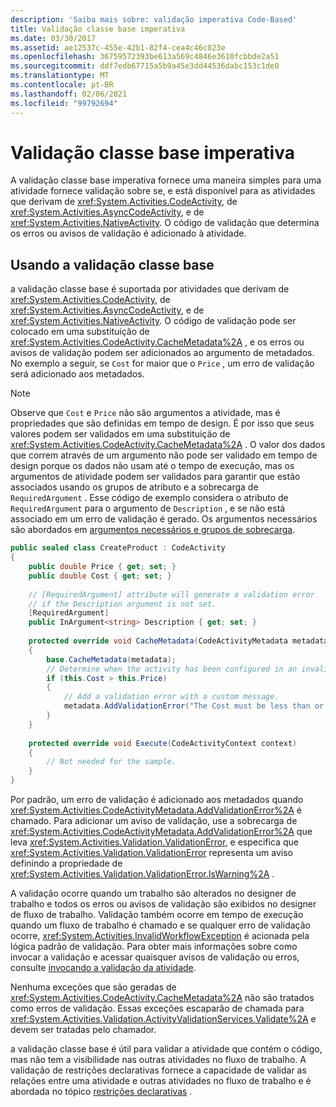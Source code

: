 ```yaml
---
description: 'Saiba mais sobre: validação imperativa Code-Based'
title: Validação classe base imperativa
ms.date: 03/30/2017
ms.assetid: ae12537c-455e-42b1-82f4-cea4c46c023e
ms.openlocfilehash: 36759572393be613a569c4846e3610fcbbde2a51
ms.sourcegitcommit: ddf7edb67715a5b9a45e3dd44536dabc153c1de0
ms.translationtype: MT
ms.contentlocale: pt-BR
ms.lasthandoff: 02/06/2021
ms.locfileid: "99792694"
---
```

# <a name="imperative-code-based-validation"></a>Validação classe base imperativa

A validação classe base imperativa fornece uma maneira simples para uma atividade fornece validação sobre se, e está disponível para as atividades que derivam de <xref:System.Activities.CodeActivity>, de <xref:System.Activities.AsyncCodeActivity>, e de <xref:System.Activities.NativeActivity>. O código de validação que determina os erros ou avisos de validação é adicionado à atividade.  
  
## <a name="using-code-based-validation"></a>Usando a validação classe base

a validação classe base é suportada por atividades que derivam de <xref:System.Activities.CodeActivity>, de <xref:System.Activities.AsyncCodeActivity>, e de <xref:System.Activities.NativeActivity>. O código de validação pode ser colocado em uma substituição de <xref:System.Activities.CodeActivity.CacheMetadata%2A> , e os erros ou avisos de validação podem ser adicionados ao argumento de metadados. No exemplo a seguir, se `Cost` for maior que o `Price` , um erro de validação será adicionado aos metadados.  
  
> [!NOTE]
> Observe que `Cost` e `Price` não são argumentos a atividade, mas é propriedades que são definidas em tempo de design. É por isso que seus valores podem ser validados em uma substituição de <xref:System.Activities.CodeActivity.CacheMetadata%2A> . O valor dos dados que correm através de um argumento não pode ser validado em tempo de design porque os dados não usam até o tempo de execução, mas os argumentos de atividade podem ser validados para garantir que estão associados usando os grupos de atributo e a sobrecarga de `RequiredArgument` . Esse código de exemplo considera o atributo de `RequiredArgument` para o argumento de `Description` , e se não está associado em um erro de validação é gerado. Os argumentos necessários são abordados em [argumentos necessários e grupos de sobrecarga](required-arguments-and-overload-groups.md).  
  
```csharp  
public sealed class CreateProduct : CodeActivity  
{  
    public double Price { get; set; }  
    public double Cost { get; set; }  
  
    // [RequiredArgument] attribute will generate a validation error
    // if the Description argument is not set.  
    [RequiredArgument]  
    public InArgument<string> Description { get; set; }  
  
    protected override void CacheMetadata(CodeActivityMetadata metadata)  
    {  
        base.CacheMetadata(metadata);  
        // Determine when the activity has been configured in an invalid way.  
        if (this.Cost > this.Price)  
        {  
            // Add a validation error with a custom message.  
            metadata.AddValidationError("The Cost must be less than or equal to the Price.");  
        }  
    }  
  
    protected override void Execute(CodeActivityContext context)  
    {  
        // Not needed for the sample.  
    }  
}  
```  
  
 Por padrão, um erro de validação é adicionado aos metadados quando <xref:System.Activities.CodeActivityMetadata.AddValidationError%2A> é chamado. Para adicionar um aviso de validação, use a sobrecarga de <xref:System.Activities.CodeActivityMetadata.AddValidationError%2A> que leva <xref:System.Activities.Validation.ValidationError>, e especifica que <xref:System.Activities.Validation.ValidationError> representa um aviso definindo a propriedade de <xref:System.Activities.Validation.ValidationError.IsWarning%2A> .  
  
 A validação ocorre quando um trabalho são alterados no designer de trabalho e todos os erros ou avisos de validação são exibidos no designer de fluxo de trabalho. Validação também ocorre em tempo de execução quando um fluxo de trabalho é chamado e se qualquer erro de validação ocorre, <xref:System.Activities.InvalidWorkflowException> é acionada pela lógica padrão de validação. Para obter mais informações sobre como invocar a validação e acessar quaisquer avisos de validação ou erros, consulte [invocando a validação da atividade](invoking-activity-validation.md).  
  
 Nenhuma exceções que são geradas de <xref:System.Activities.CodeActivity.CacheMetadata%2A> não são tratados como erros de validação. Essas exceções escaparão de chamada para <xref:System.Activities.Validation.ActivityValidationServices.Validate%2A> e devem ser tratadas pelo chamador.  
  
 a validação classe base é útil para validar a atividade que contém o código, mas não tem a visibilidade nas outras atividades no fluxo de trabalho. A validação de restrições declarativas fornece a capacidade de validar as relações entre uma atividade e outras atividades no fluxo de trabalho e é abordada no tópico [restrições declarativas](declarative-constraints.md) .
